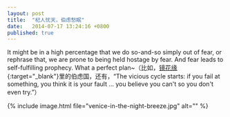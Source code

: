 ```yaml
---
layout: post
title:  "杞人忧天，伯虑愁眠"
date:   2014-07-17 13:24:16 +0800
published: true
---
```

It might be in a high percentage that we do so-and-so simply out of fear, or rephrase that, we are prone to being held hostage by fear. And fear leads to self-fulfilling prophecy.  What a perfect plan~（比如，[镜花缘](http://zh.wikipedia.org/wiki/%E9%95%9C%E8%8A%B1%E7%BC%98){:target="_blank"}里的伯虑国，还有，“The vicious cycle starts: if you fail at something, you think it is your fault ... you believe you can't so you don't even try.”）

{% include image.html file="venice-in-the-night-breeze.jpg" alt="" %}
